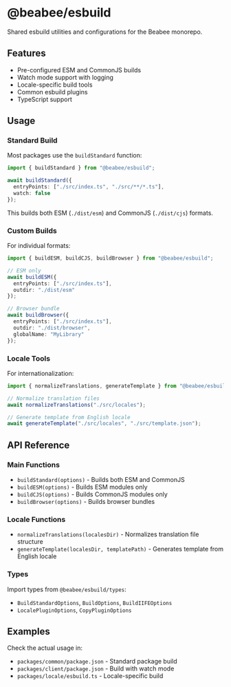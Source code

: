 # @beabee/esbuild

Shared esbuild utilities and configurations for the Beabee monorepo.

## Features

- Pre-configured ESM and CommonJS builds
- Watch mode support with logging
- Locale-specific build tools
- Common esbuild plugins
- TypeScript support

## Usage

### Standard Build

Most packages use the `buildStandard` function:

```typescript
import { buildStandard } from "@beabee/esbuild";

await buildStandard({
  entryPoints: ["./src/index.ts", "./src/**/*.ts"],
  watch: false
});
```

This builds both ESM (`./dist/esm`) and CommonJS (`./dist/cjs`) formats.

### Custom Builds

For individual formats:

```typescript
import { buildESM, buildCJS, buildBrowser } from "@beabee/esbuild";

// ESM only
await buildESM({
  entryPoints: ["./src/index.ts"],
  outdir: "./dist/esm"
});

// Browser bundle
await buildBrowser({
  entryPoints: ["./src/index.ts"],
  outdir: "./dist/browser",
  globalName: "MyLibrary"
});
```

### Locale Tools

For internationalization:

```typescript
import { normalizeTranslations, generateTemplate } from "@beabee/esbuild";

// Normalize translation files
await normalizeTranslations("./src/locales");

// Generate template from English locale
await generateTemplate("./src/locales", "./src/template.json");
```

## API Reference

### Main Functions

- `buildStandard(options)` - Builds both ESM and CommonJS
- `buildESM(options)` - Builds ESM modules only
- `buildCJS(options)` - Builds CommonJS modules only
- `buildBrowser(options)` - Builds browser bundles

### Locale Functions

- `normalizeTranslations(localesDir)` - Normalizes translation file structure
- `generateTemplate(localesDir, templatePath)` - Generates template from English locale

### Types

Import types from `@beabee/esbuild/types`:

- `BuildStandardOptions`, `BuildOptions`, `BuildIIFEOptions`
- `LocalePluginOptions`, `CopyPluginOptions`

## Examples

Check the actual usage in:

- `packages/common/package.json` - Standard package build
- `packages/client/package.json` - Build with watch mode
- `packages/locale/esbuild.ts` - Locale-specific build
